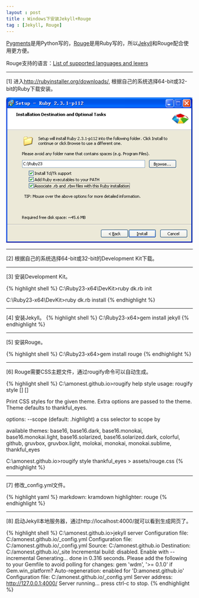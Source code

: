 ```yaml
---
layout : post
title : Windows下安装Jekyll+Rouge
tag : [Jekyll, Rouge]
---
```


[Pygments](http://pygments.org/)是用Python写的，[Rouge](https://github.com/jneen/rouge)是用Ruby写的，所以[Jekyll](http://jekyllrb.com/)和Rouge配合使用更方便。

Rouge支持的语言：[List of supported languages and lexers](https://github.com/jneen/rouge/wiki/List-of-supported-languages-and-lexers)

---

[1] 进入<http://rubyinstaller.org/downloads/>, 根据自己的系统选择64-bit或32-bit的Ruby下载安装。

![ruby-setup-2](/images/ruby-setup-2.png)

---

[2] 根据自己的系统选择64-bit或32-bit的Development Kit下载。

---

[3] 安装Development Kit。

{% highlight shell %}
C:\Ruby23-x64\DevKit>ruby dk.rb init

C:\Ruby23-x64\DevKit>ruby dk.rb install
{% endhighlight %}

---

[4] 安装Jekyll。
{% highlight shell %}
C:\Ruby23-x64>gem install jekyll
{% endhighlight %}

---

[5] 安装Rouge。

{% highlight shell %}
C:\Ruby23-x64>gem install rouge
{% endhighlight %}

---

[6] Rouge需要CSS主题文件，通过rougify命令可以自动生成。

{% highlight shell %}
C:\amonest.github.io>rougify help style
usage: rougify style [<theme-name>] [<options>]

Print CSS styles for the given theme.  Extra options are
passed to the theme.  Theme defaults to thankful_eyes.

options:
  --scope       (default: .highlight) a css selector to scope by

available themes:
  base16, base16.dark, base16.monokai, base16.monokai.light, base16.solarized, base16.solarized.dark, 
  colorful, github, gruvbox, gruvbox.light, molokai, monokai, monokai.sublime, thankful_eyes

C:\amonest.github.io>rougify style thankful_eyes > assets/rouge.css
{% endhighlight %}

---

[7] 修改_config.yml文件。

{% highlight yaml %}
markdown: kramdown
highlighter: rouge
{% endhighlight %}

---

[8] 启动Jekyll本地服务器，通过http://localhost:4000/就可以看到生成网页了。

{% highlight shell %}
C:\amonest.github.io>jekyll server
Configuration file: C:/amonest.github.io/_config.yml
Configuration file: C:/amonest.github.io/_config.yml
            Source: C:/amonest.github.io
       Destination: C:/amonest.github.io/_site
 Incremental build: disabled. Enable with --incremental
      Generating...
                    done in 0.316 seconds.
  Please add the following to your Gemfile to avoid polling for changes:
    gem 'wdm', '>= 0.1.0' if Gem.win_platform?
 Auto-regeneration: enabled for 'D:amonest.github.io'
Configuration file: C:/amonest.github.io/_config.yml
    Server address: http://127.0.0.1:4000/
  Server running... press ctrl-c to stop.
{% endhighlight %}
